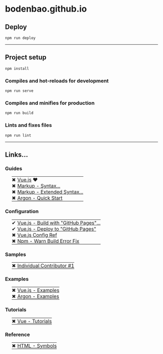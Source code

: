 <style>
table, tr, td {
    border:none !important;
    padding: 0px;
}

table tr a {
    padding-left: 5px !important;
}

table {
    margin-left: 22px !important;
}

</style>

# bodenbao.github.io

## Deploy
```
npm run deploy
```
___
## Project setup
```
npm install
```

### Compiles and hot-reloads for development
```
npm run serve
```

### Compiles and minifies for production
```
npm run build
```

### Lints and fixes files
```
npm run lint
```
___
## Links...

### Guides
<table>
    <tr><td>&#10006;<a href="https://vuejs.org/guide/introduction.html">Vue.js</a>&nbsp;&#10084;<td>
    <tr><td>&#10006;<a href="https://daringfireball.net/projects/markdown/syntax#html">Markup - Syntax...
    <tr><td>&#10006;<a href="https://www.markdownguide.org/extended-syntax/#emoji">Markup - Extended Syntax...
    <tr><td>&#10006;<a href="https://demos.creative-tim.com/vue-argon-design-system/documentation/quick-start.html#quick-start">Argon - Quick Start
</table>

### Configuration
<table>
    <tr><td>&#10004;<a href="https://www.google.com">Vue.js - Build with "GitHub Pages"...
    <tr><td>&#10004;<a href="https://learnvue.co/2020/09/how-to-deploy-your-vue-app-to-github-pages/#how-does-github-pages-work">Vue.js - Deploy to "GitHub Pages"<tr><td>&#10006;<a href="https://cli.vuejs.org/config/#filenamehashing">Vue.js Config Ref
    <tr><td>&#10006;<a href="https://medium.com/illuminationhow-to-fix-npm-audit-error-with-loadvirtual-and-enolock-deprecated-dependencies-1f07ba65eef9">Npm - Warn Build Error Fix
</table>

### Samples
<table>
    <tr><td>&#10006;<a href="https://github.com/bagus123?tab=repositories&q=bagus123.github.io&type=&language=&sort=">Individual Contributor #1
</table>

### Examples
<table>
    <tr><td>&#10006;<a href="https://vuejs.org/examples/#hello-world">Vue.js - Examples
    <tr><td>&#10006;<a href="https://demos.creative-tim.com/vue-argon-design-system/?&_ga=2.81369747.52795326.1645683599-842045093.1645683599#/landing">Argon - Examples
</table>

### Tutorials
<table>
    <tr><td>&#10006;<a href="https://vuejs.org/tutorial/#step-1">Vue - Tutorials
</table>

### Reference
<table>
    <tr><td>&#10006;<a href="https://www.toptal.com/designers/htmlarrows/symbols/">HTML - Symbols
</table>